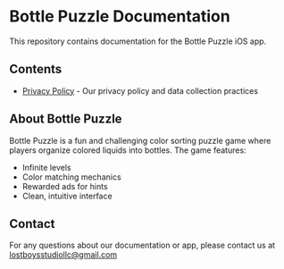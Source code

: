 # Bottle Puzzle Documentation

This repository contains documentation for the Bottle Puzzle iOS app.

## Contents

- [Privacy Policy](docs/PrivacyPolicy.md) - Our privacy policy and data collection practices

## About Bottle Puzzle

Bottle Puzzle is a fun and challenging color sorting puzzle game where players organize colored liquids into bottles. The game features:
- Infinite levels
- Color matching mechanics
- Rewarded ads for hints
- Clean, intuitive interface

## Contact

For any questions about our documentation or app, please contact us at lostboysstudiollc@gmail.com
